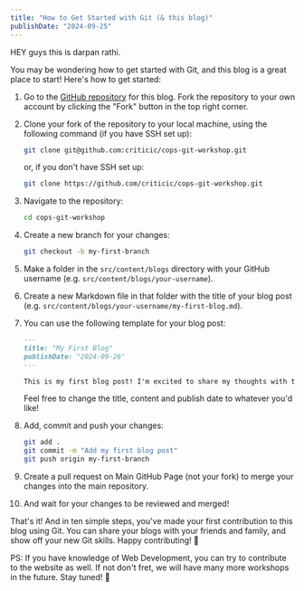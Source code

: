 ```yaml
---
title: "How to Get Started with Git (& this blog)"
publishDate: "2024-09-25"
---
```

HEY guys 
this is darpan rathi.

You may be wondering how to get started with Git, and this blog is a great place to start! Here's how to get started:

1. Go to the [GitHub repository](https://github.com/criticic/cops-git-workshop) for this blog. Fork the repository to your own account by clicking the "Fork" button in the top right corner.

2. Clone your fork of the repository to your local machine, using the following command (if you have SSH set up):

   ```sh
   git clone git@github.com:criticic/cops-git-workshop.git
   ```

   or, if you don't have SSH set up:

   ```sh
   git clone https://github.com/criticic/cops-git-workshop.git
   ```

3. Navigate to the repository:

   ```sh
   cd cops-git-workshop
   ```

4. Create a new branch for your changes:

   ```sh
   git checkout -b my-first-branch
   ```

5. Make a folder in the `src/content/blogs` directory with your GitHub username (e.g. `src/content/blogs/your-username`).

6. Create a new Markdown file in that folder with the title of your blog post (e.g. `src/content/blogs/your-username/my-first-blog.md`).

7. You can use the following template for your blog post:

   ```md
   ---
   title: "My First Blog"
   publishDate: "2024-09-26"
   ---

   This is my first blog post! I'm excited to share my thoughts with the world.
   ```

   Feel free to change the title, content and publish date to whatever you'd like!

8. Add, commit and push your changes:

   ```sh
   git add .
   git commit -m "Add my first blog post"
   git push origin my-first-branch
   ```

9. Create a pull request on Main GitHub Page (not your fork) to merge your changes into the main repository.

10. And wait for your changes to be reviewed and merged!

That's it! And in ten simple steps, you've made your first contribution to this blog using Git. You can share your blogs with your friends and family, and show off your new Git skills. Happy contributing! 🚀

PS: If you have knowledge of Web Development, you can try to contribute to the website as well. If not don't fret, we will have many more workshops in the future. Stay tuned! 🎉
